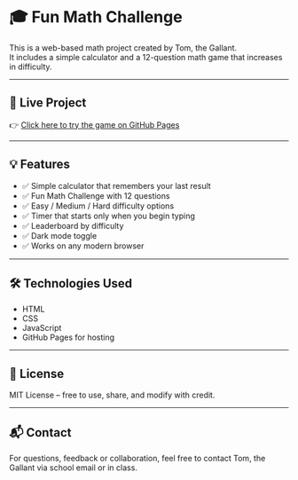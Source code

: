 # 🎓 Fun Math Challenge

This is a web-based math project created by Tom, the Gallant.  
It includes a simple calculator and a 12-question math game that increases in difficulty.

---

## 🔗 Live Project

👉 [Click here to try the game on GitHub Pages](https://tom-vigilant.github.io/math-challenge/)  

---

## 💡 Features

- ✅ Simple calculator that remembers your last result
- ✅ Fun Math Challenge with 12 questions
- ✅ Easy / Medium / Hard difficulty options
- ✅ Timer that starts only when you begin typing
- ✅ Leaderboard by difficulty
- ✅ Dark mode toggle
- ✅ Works on any modern browser

---

## 🛠 Technologies Used

- HTML  
- CSS  
- JavaScript  
- GitHub Pages for hosting

---

## 🔐 License

MIT License – free to use, share, and modify with credit.

---

## 📬 Contact

For questions, feedback or collaboration, feel free to contact Tom, the Gallant via school email or in class.
